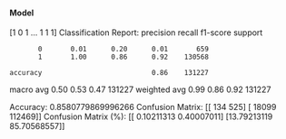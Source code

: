 #### Model
[1 0 1 ... 1 1 1]
Classification Report:
              precision    recall  f1-score   support

           0       0.01      0.20      0.01       659
           1       1.00      0.86      0.92    130568

    accuracy                           0.86    131227
   macro avg       0.50      0.53      0.47    131227
weighted avg       0.99      0.86      0.92    131227

Accuracy: 0.8580779869996266
Confusion Matrix:
[[   134    525]
 [ 18099 112469]]
Confusion Matrix (%):
[[ 0.10211313  0.40007011]
 [13.79213119 85.70568557]]

